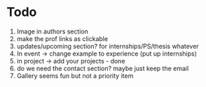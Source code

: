 # Todo
1. Image in authors section
2. make the prof links as clickable
3. updates/upcoming section? for internships/PS/thesis whatever
6. In event -> change example to experience (put up internships) 
7. in project -> add your projects - done
10. do we need the contact section? maybe just keep the email
11. Gallery seems fun but not a priority item




